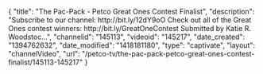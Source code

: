 {
    "title": "The Pac-Pack - Petco Great Ones Contest Finalist",
    "description": "Subscribe to our channel: http:\/\/bit.ly\/12dY9oO Check out all of the Great Ones contest winners: http:\/\/bit.ly\/GreatOneContest Submitted by Katie R. Woodstoc...",
    "channelid": "145113",
    "videoid": "145217",
    "date_created": "1394762632",
    "date_modified": "1418181180",
    "type": "captivate",
    "layout": "channelVideo",
    "url": "\/petco-tv\/the-pac-pack-petco-great-ones-contest-finalist\/145113-145217"
}
